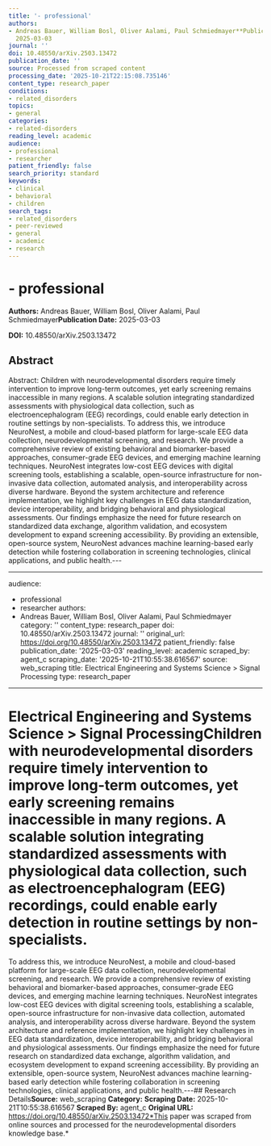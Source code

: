 ```yaml
---
title: '- professional'
authors:
- Andreas Bauer, William Bosl, Oliver Aalami, Paul Schmiedmayer**Publication Date:**
  2025-03-03
journal: ''
doi: 10.48550/arXiv.2503.13472
publication_date: ''
source: Processed from scraped content
processing_date: '2025-10-21T22:15:08.735146'
content_type: research_paper
conditions:
- related_disorders
topics:
- general
categories:
- related-disorders
reading_level: academic
audience:
- professional
- researcher
patient_friendly: false
search_priority: standard
keywords:
- clinical
- behavioral
- children
search_tags:
- related_disorders
- peer-reviewed
- general
- academic
- research
---
```


# - professional

**Authors:** Andreas Bauer, William Bosl, Oliver Aalami, Paul Schmiedmayer**Publication Date:** 2025-03-03

**DOI:** 10.48550/arXiv.2503.13472

## Abstract

Abstract:
Children with neurodevelopmental disorders require timely intervention to improve long-term outcomes, yet early screening remains inaccessible in many regions. A scalable solution integrating standardized assessments with physiological data collection, such as electroencephalogram (EEG) recordings, could enable early detection in routine settings by non-specialists.
To address this, we introduce NeuroNest, a mobile and cloud-based platform for large-scale EEG data collection, neurodevelopmental screening, and research. We provide a comprehensive review of existing behavioral and biomarker-based approaches, consumer-grade EEG devices, and emerging machine learning techniques. NeuroNest integrates low-cost EEG devices with digital screening tools, establishing a scalable, open-source infrastructure for non-invasive data collection, automated analysis, and interoperability across diverse hardware.
Beyond the system architecture and reference implementation, we highlight key challenges in EEG data standardization, device interoperability, and bridging behavioral and physiological assessments. Our findings emphasize the need for future research on standardized data exchange, algorithm validation, and ecosystem development to expand screening accessibility. By providing an extensible, open-source system, NeuroNest advances machine learning-based early detection while fostering collaboration in screening technologies, clinical applications, and public health.---

---
audience:
- professional
- researcher
authors:
- Andreas Bauer, William Bosl, Oliver Aalami, Paul Schmiedmayer
category: ''
content_type: research_paper
doi: 10.48550/arXiv.2503.13472
journal: ''
original_url: https://doi.org/10.48550/arXiv.2503.13472
patient_friendly: false
publication_date: '2025-03-03'
reading_level: academic
scraped_by: agent_c
scraping_date: '2025-10-21T10:55:38.616567'
source: web_scraping
title: Electrical Engineering and Systems Science > Signal Processing
type: research_paper
---
# Electrical Engineering and Systems Science > Signal ProcessingChildren with neurodevelopmental disorders require timely intervention to improve long-term outcomes, yet early screening remains inaccessible in many regions. A scalable solution integrating standardized assessments with physiological data collection, such as electroencephalogram (EEG) recordings, could enable early detection in routine settings by non-specialists.
To address this, we introduce NeuroNest, a mobile and cloud-based platform for large-scale EEG data collection, neurodevelopmental screening, and research. We provide a comprehensive review of existing behavioral and biomarker-based approaches, consumer-grade EEG devices, and emerging machine learning techniques. NeuroNest integrates low-cost EEG devices with digital screening tools, establishing a scalable, open-source infrastructure for non-invasive data collection, automated analysis, and interoperability across diverse hardware.
Beyond the system architecture and reference implementation, we highlight key challenges in EEG data standardization, device interoperability, and bridging behavioral and physiological assessments. Our findings emphasize the need for future research on standardized data exchange, algorithm validation, and ecosystem development to expand screening accessibility. By providing an extensible, open-source system, NeuroNest advances machine learning-based early detection while fostering collaboration in screening technologies, clinical applications, and public health.---## Research Details**Source:** web_scraping
**Category:**
**Scraping Date:** 2025-10-21T10:55:38.616567
**Scraped By:** agent_c
**Original URL:** https://doi.org/10.48550/arXiv.2503.13472*This paper was scraped from online sources and processed for the neurodevelopmental disorders knowledge base.*